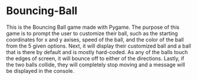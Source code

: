 # Bouncing-Ball

This is the Bouncing Ball game made with Pygame. The purpose of this game is to prompt the user to customize their ball, such as the starting coordinates for x and y axises, speed of the ball, and the color of the ball from the 5 given options. Next, it will display their customized ball and a ball that is there by default and is mostly hard-coded. As any of the balls touch the edges of screen, it will bounce off to either of the directions. Lastly, if the two balls collide, they will completely stop moving and a message will be displayed in the console. 
